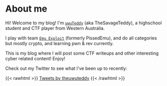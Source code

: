 # About me

Hi! Welcome to my blog! I'm [`uwuTeddy`](https://ctftime.org/user/114547) (aka TheSavageTeddy), a highschool student and CTF player from Western Australia.

I play with team [`Emu Exploit`](https://ctftime.org/team/160273) (formerly PissedEmu), and do all categories but mostly crypto, and learning pwn & rev currently.

This is my blog where I will post some CTF writeups and other interesting cyber related content! Enjoy!

Check out my Twitter to see what I've been up to recently:

{{< rawhtml >}}
<a class="twitter-timeline" data-height="800" data-theme="dark" href="https://twitter.com/theuwuteddy?ref_src=twsrc%5Etfw">Tweets by theuwuteddy</a> <script async src="https://platform.twitter.com/widgets.js" charset="utf-8"></script>
{{< /rawhtml >}}